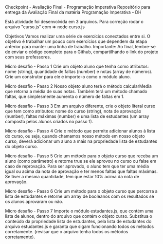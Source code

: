 Checkpoint - Avaliação Final - Programação Imperativa
Repositório para entrega da Avaliação Final da matéria Programação Imperativa - DH

Está atividade foi desenvolvida em 3 arquivos.
Para correção rodar o arquivo "curso.js" com => node curso.js

Objetivos
Vamos realizar uma série de exercícios conectados entre si. O objetivo é trabalhar um pouco com exercícios que dependem da etapa anterior para manter uma linha de trabalho.
Importante: Ao final, lembre-se de enviar o código completo para o Github, compartilhando o link do projeto com seus professores.

Micro desafio - Passo 1
Crie um objeto aluno que tenha como atributos: nome (string), quantidade de faltas
(number) e notas (array de números). Crie um construtor para ele e importe-o como o
módulo aluno.

Micro desafio - Passo 2
Nosso objeto aluno terá o método calcularMedia que retorna a média de suas notas.
Também terá um método chamado faltas, que simplesmente aumenta o número de faltas
em 1.

Micro desafio - Passo 3
Em um arquivo diferente, crie o objeto literal curso que tem como atributos: nome do
curso (string), nota de aprovação (number), faltas máximas (number) e uma lista de
estudantes (um array composto pelos alunos criados no passo 1).

Micro desafio - Passo 4
Crie o método que permite adicionar alunos à lista do curso, ou seja, quando
chamamos nosso método em nosso objeto curso, deverá adicionar um aluno a mais na
propriedade lista de estudantes do objeto curso.

Micro desafio - Passo 5
Crie um método para o objeto curso que receba um aluno (como parâmetro) e
retorne true se ele aprovou no curso ou false em caso de reprovação. Para ser aprovado, o
aluno tem que ter uma média igual ou acima da nota de aprovação e ter menos faltas que
faltas máximas. Se tiver a mesma quantidade, tem que estar 10% acima da nota de
aprovação.

Micro desafio - Passo 6
Crie um método para o objeto curso que percorra a lista de estudantes e retorne um
array de booleanos com os resultados se os alunos aprovaram ou não.

Micro desafio - Passo 7
Importe o módulo estudantes.js, que contém uma lista de alunos, dentro do arquivo
que contém o objeto curso. Substitua o conteúdo da propriedade lista de estudantes, pela
lista de estudantes do arquivo estudantes.js e garanta que sigam funcionando todos os
métodos corretamente. (revisar que o arquivo tenha todos os métodos corretamente).